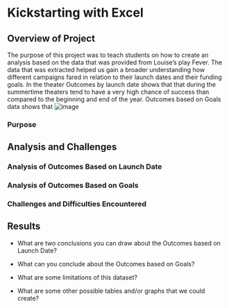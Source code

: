 
# Kickstarting with Excel

## Overview of Project
The purpose of this project was to teach students on how to create an analysis based on the data that was provided from Louise’s play Fever.  The data that was extracted helped us gain a broader understanding how different campaigns fared in relation to their launch dates and their funding goals. In the theater Outcomes by launch date shows that that during the summertime theaters tend to have a very high chance of success than compared to the beginning and end of the year. Outcomes based on Goals data shows that 
![image](https://user-images.githubusercontent.com/91576834/138570698-be91a215-ad61-450b-a1a8-605d949a5dc3.png)

### Purpose

## Analysis and Challenges

### Analysis of Outcomes Based on Launch Date

### Analysis of Outcomes Based on Goals

### Challenges and Difficulties Encountered

## Results

- What are two conclusions you can draw about the Outcomes based on Launch Date?

- What can you conclude about the Outcomes based on Goals?

- What are some limitations of this dataset?

- What are some other possible tables and/or graphs that we could create?
